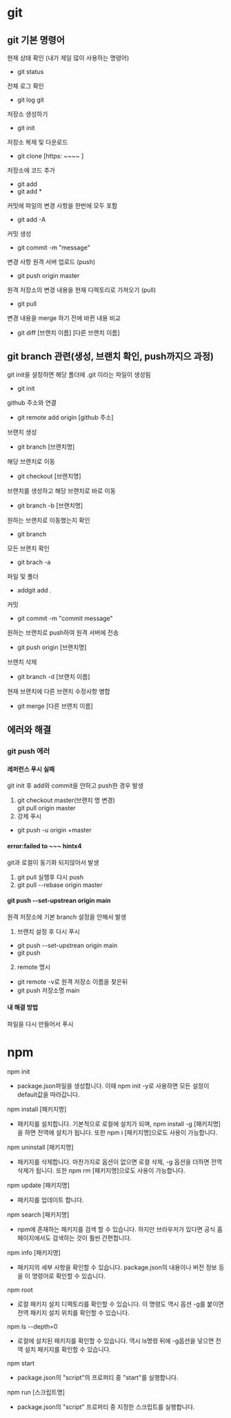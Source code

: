 # git

## git 기본 명령어

현재 상태 확인 (내가 제일 많이 사용하는 명령어)  
- git status  

전체 로그 확인 
- git log git 

저장소 생성하기
- git init 

저장소 복제 및 다운로드 
- git clone [https: ~~~~ ] 

저장소에 코드 추가
- git add
- git add * 

커밋에 파일의 변경 사항을 한번에 모두 포함 
- git add -A 

커밋 생성
- git commit -m "message" 

변경 사항 원격 서버 업로드 (push)
- git push origin master

원격 저장소의 변경 내용을 현재 디렉토리로 가져오기 (pull)
- git pull 

변경 내용을 merge 하기 전에 바뀐 내용 비교
- git diff [브랜치 이름] [다른 브랜치 이름]

## git branch 관련(생성, 브랜치 확인, push까지으 과정)

git init을 설정하면 해당 폴더에 .git 이라는 파일이 생성됨 
- git init 

github 주소와 연결 
- git remote add origin [github 주소]

브랜치 생성
- git branch [브랜치명] 

해당 브랜치로 이동
- git checkout [브랜치명] 

브랜치를 생성하고 해당 브랜치로 바로 이동
- git branch -b [브랜치명] 

원하는 브랜치로 이동했는지 확인 
- git branch 

모든 브랜치 확인 
- git brach -a 

파일 및 폴더 
- addgit add . 

커밋 
- git commit -m "commit message"

원하는 브랜치로 push하여 원격 서버에 전송 
- git push origin [브랜치명] 

브랜치 삭제 
- git branch -d [브랜치 이름] 

현재 브랜치에 다른 브랜치 수정사항 병합
- git merge [다른 브랜치 이름]

## 에러와 해결

### git push 에러

#### 레퍼런스 푸시 실패

git init 후 add와 commit을 안하고 push한 경우 발생
  1. git checkout master(브랜치 명 변경)  
    git pull origin master
  2. 강제 푸시
  - git push -u origin +master

#### error:failed to ~~~ hintx4

git과 로컬이 동기화 되지않아서 발생
  1. git pull 실행후 다시 push
  2. git pull --rebase origin master

#### git push --set-upstrean origin main

원격 저장소에 기본 branch 설정을 안해서 발생
  1. 브랜치 설정 후 다시 푸시
  - git push --set-upstrean origin main
  - git push
  2. remote 명시
  - git remote -v로 원격 저장소 이름을 찾은뒤
  - git push 저장소명 main

#### 내 해결 방법

파일을 다시 만들어서 푸시

# npm

npm init  
- package.json파일을 생성합니다. 이때 npm init -y로 사용하면 모든 설정이 default값을 따라갑니다.

npm install [패키지명]
- 패키지를 설치합니다. 기본적으로 로컬에 설치가 되며, npm install -g [패키지명]을 하면 전역에 설치가 됩니다. 또한 npm i [패키지명]으로도 사용이 가능합니다.

npm uninstall [패키지명]
- 패키지를 삭제합니다. 마찬가지로 옵션이 없으면 로컬 삭제, -g 옵션을 더하면 전역 삭제가 됩니다. 또한 npm rm [패키지명]으로도 사용이 가능합니다.

npm update [패키지명]
- 패키지를 업데이트 합니다.

npm search [패키지명]
- npm에 존재하는 패키지를 검색 할 수 있습니다. 하지만 브라우저가 있다면 공식 홈페이지에서도 검색하는 것이 훨씬 간편합니다.

npm info [패키지명]
- 패키지의 세부 사항을 확인할 수 있습니다. package.json의 내용이나 버전 정보 등을 이 명령어로 확인할 수 있습니다.

npm root
- 로컬 패키지 설치 디렉토리를 확인할 수 있습니다. 이 명령도 역시 옵션 -g를 붙이면 전역 패키지 설치 위치를 확인할 수 있습니다.

npm ls --depth=0
- 로컬에 설치된 패키지를 확인할 수 있습니다. 역시 ls명령 뒤에 -g옵션을 넣으면 전역 설치 패키지를 확인할 수 있습니다.

npm start
- package.json의 "script"의 프로퍼티 중 "start"를 실행합니다.

npm run [스크립트명]
- package.json의 "script" 프로퍼티 중 지정한 스크립트를 실행합니다.

